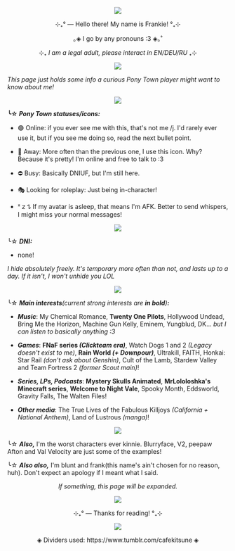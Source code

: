 <p align="center"> <img src="https://media1.tenor.com/m/aRoFbIk4-pYAAAAd/jdh-lololoshka.gif"/> </p>
<p style=""></p>
<div class="sc-1ye87qi-0 bCBphS"><p align="center">⊹₊° ― Hello there! My name is Frankie! °₊⊹</p>
<p align="center">｡◈ I go by any pronouns :3 <span>◈｡˚</span></p>    
<div class="sc-1ye87qi-0 bCBphS"><p align="center">⊹₊ <em>I am a legal adult, please interact in EN/DEU/RU</em> ₊⊹</p>
<p align="center"> <img src="https://64.media.tumblr.com/c7404046f16d164735e62813e9b3f0e9/7c318399bf42617d-0c/s540x810/116f81552d7500029b8074ab1d05b83451b86e45.gifv" /> </p>
<p style=""><em>This page just holds some info a curious Pony Town player might want to know about me!</em></p>
<p align="center"> <img src="https://64.media.tumblr.com/e4498e12f7758aff19f8e434de2cebf0/4207386466d91023-18/s1280x1920/478480ec807e7428273532e9f1ec90becceafb6b.pnj" /> </p>
<p style=""></p><p style=""><strong><span>╰☆</span> <em>Pony Town statuses/icons:</em></strong></p>
<ul><li><p style="">🟢 Online: if you ever see me with this, that's not me /j. I'd rarely ever use it, but if you see me doing so, read the next bullet point. </p></li>
<li><p style="">🌙 Away: More often than the previous one, I use this icon. Why? Because it's pretty! I'm online and free to talk to :3 </p></li>
<li><p style="">⛔ Busy: Basically DNIUF, but I'm still here.</p></li>
<li><p style="">🎭 Looking for roleplay: Just being in-character!</p></li>
<li><p style=""><span>ᶻ 𝗓 𐰁</span> If my avatar is asleep, that means I'm AFK. Better to send whispers, I might miss your normal messages!</p><p style=""></p></li></ul>
<p style=""></p>
<p align="center"> <img src="https://64.media.tumblr.com/e4498e12f7758aff19f8e434de2cebf0/4207386466d91023-18/s1280x1920/478480ec807e7428273532e9f1ec90becceafb6b.pnj" /> </p>
<p style=""><span>╰☆</span> <strong><em>DNI:</em></strong> </p>
<ul><li><p style="">none!</li></ul>
<p style=""><em>I hide absolutely freely. It's temporary more often than not, and lasts up to a day. If it isn't, I won't unhide you LOL</em></p>
<p style=""></p>
<p align="center"> <img src="https://64.media.tumblr.com/e4498e12f7758aff19f8e434de2cebf0/4207386466d91023-18/s1280x1920/478480ec807e7428273532e9f1ec90becceafb6b.pnj" /> </p>
<p style=""><span>╰☆</span> <strong><em>Main interests</strong>(current strong interests are <strong>in bold</strong>)<strong>:</strong></em></p>
<ul><li><p style=""><em><strong>Music</strong></em>: My Chemical Romance, <strong>Twenty One Pilots</strong>, Hollywood Undead, Bring Me the Horizon, Machine Gun Kelly, Eminem, Yungblud, DK... <em>but I can listen to basically anything :3</em></p></li>
<li><p style=""><em><strong>Games</strong></em>: <strong>FNaF series <em>(Clickteam era)</em></strong>, Watch Dogs 1 and 2 <em>(Legacy doesn't exist to me)</em>, <strong>Rain World <em>(+ Downpour)</em></strong>, Ultrakill, FAITH, Honkai: Star Rail <em>(don't ask about Genshin)</em>, Cult of the Lamb, Stardew Valley and Team Fortress 2 <em>(former Scout main)</em>!</p></li>
<li><p style=""><em><strong>Series, LPs, Podcasts</strong></em>: <strong>Mystery Skulls Animated</strong>, <strong>MrLololoshka's Minecraft series</strong>, <strong>Welcome to Night Vale</strong>, Spooky Month, Eddsworld, Gravity Falls, The Walten Files!</p></li>
<li><p style=""><em><strong>Other media</strong></em>: The True Lives of the Fabulous Killjoys <em>(California + National Anthem)</em>, Land of Lustrous <em>(manga)</em>!</p></li></ul>
<p style=""></p>
<p align="center"> <img src="https://64.media.tumblr.com/e4498e12f7758aff19f8e434de2cebf0/4207386466d91023-18/s1280x1920/478480ec807e7428273532e9f1ec90becceafb6b.pnj" /> </p>
<p style=""><span>╰☆</span> <strong><em>Also,</em></strong> I'm the worst characters ever kinnie. Blurryface, V2, peepaw Afton and Val Velocity are just some of the examples!</p>
<p style=""><span>╰☆</span> <strong><em>Also also,</em></strong> I'm blunt and frank(this name's ain't chosen for no reason, huh). Don't expect an apology if I meant what I said.</p>
<p align="center"><em>If something, this page will be expanded.</em>
<p align="center"> <img src="https://64.media.tumblr.com/c7404046f16d164735e62813e9b3f0e9/7c318399bf42617d-0c/s540x810/116f81552d7500029b8074ab1d05b83451b86e45.gifv" /> </p>
<p align="center">⊹₊° ― Thanks for reading! °₊⊹</p></div>
<p align="center"> <img src="https://media1.tenor.com/m/CSJgoi3mKooAAAAd/nervous-anxious.gif"/> </p>
<p align="center"> ◈ Dividers used: https://www.tumblr.com/cafekitsune ◈ </p>
